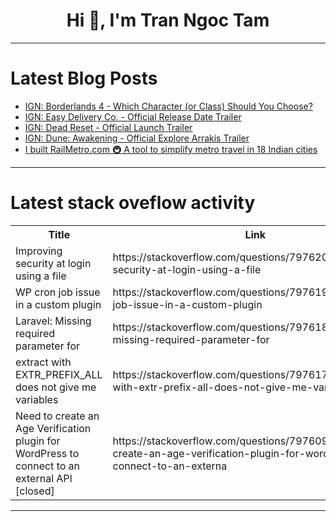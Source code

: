 <h1 align="center">Hi 👋, I'm Tran Ngoc Tam</h1>

---

# Latest Blog Posts 
<!-- BLOG-POST-LIST:START -->
- [IGN: Borderlands 4 - Which Character &lpar;or Class&rpar; Should You Choose?](https://dev.to/gg_news/ign-borderlands-4-which-character-or-class-should-you-choose-10i4)
- [IGN: Easy Delivery Co. - Official Release Date Trailer](https://dev.to/gg_news/ign-easy-delivery-co-official-release-date-trailer-224c)
- [IGN: Dead Reset - Official Launch Trailer](https://dev.to/gg_news/ign-dead-reset-official-launch-trailer-5h34)
- [IGN: Dune: Awakening - Official Explore Arrakis Trailer](https://dev.to/gg_news/ign-dune-awakening-official-explore-arrakis-trailer-5ala)
- [I built RailMetro.com 🚇 A tool to simplify metro travel in 18 Indian cities](https://dev.to/railmetro/i-built-railmetrocom-a-tool-to-simplify-metro-travel-in-18-indian-cities-3i7a)
<!-- BLOG-POST-LIST:END -->

---

# Latest stack oveflow activity
<table>
  <tr><th>Title</th><th>Link</th></tr>
  <!-- STACKOVERFLOW:START --><tr><td>Improving security at login using a file</td><td>https://stackoverflow.com/questions/79762036/improving-security-at-login-using-a-file</td></tr><tr><td>WP cron job issue in a custom plugin</td><td>https://stackoverflow.com/questions/79761974/wp-cron-job-issue-in-a-custom-plugin</td></tr><tr><td>Laravel: Missing required parameter for</td><td>https://stackoverflow.com/questions/79761891/laravel-missing-required-parameter-for</td></tr><tr><td>extract with EXTR_PREFIX_ALL does not give me variables</td><td>https://stackoverflow.com/questions/79761738/extract-with-extr-prefix-all-does-not-give-me-variables</td></tr><tr><td>Need to create an Age Verification plugin for WordPress to connect to an external API [closed]</td><td>https://stackoverflow.com/questions/79760993/need-to-create-an-age-verification-plugin-for-wordpress-to-connect-to-an-externa</td></tr><!-- STACKOVERFLOW:END -->
</table>

---


